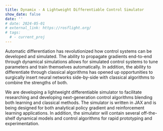 ```yaml
---
title: Dynamix - A Lightweight Differentiable Control Simulator
show_date: false
date: ''
# date: 2024-05-01
# external_link: https://rosflight.org/
# tags:
  # - current_proj
---
```


Automatic differentiation has revolutionized how control systems can be developed and simulated. The ability to propagate gradients end-to-end through dynamical simulations allows for simulated control systems to tune parameters and train themselves automatically. In addition, the ability to differentiate through classical algorithms has opened up opportunities to surgically insert neural networks side-by-side with classical algorithms to combine the strengths of both.

We are developing a lightweight differentiable simulator to facilitate researching and developing next-generation control algorithms blending both learning and classical methods. The simulator is written in JAX and is being designed for both analytical policy gradient and reinforcement learning applications. In addition, the simulator will contain several off-the-shelf dynamical models and control algorithms for rapid prototyping and experimentation.